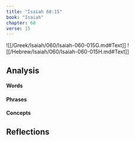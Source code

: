 ```yaml
---
title: "Isaiah 60:15"
book: "Isaiah"
chapter: 60
verse: 15
---
```

![[/Greek/Isaiah/060/Isaiah-060-015G.md#Text]]
![[/Hebrew/Isaiah/060/Isaiah-060-015H.md#Text]]

## Analysis

#### Words

#### Phrases

#### Concepts

## Reflections
